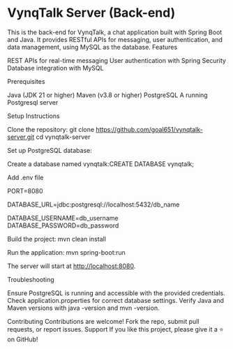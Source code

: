 # VynqTalk Server (Back-end)

This is the back-end for VynqTalk, a chat application built with Spring Boot and Java. It provides RESTful APIs for messaging, user authentication, and data management, using MySQL as the database.
Features

REST APIs for real-time messaging
User authentication with Spring Security
Database integration with MySQL

Prerequisites

Java (JDK 21 or higher)
Maven (v3.8 or higher)
PostgreSQL
A running Postgresql server

Setup Instructions

Clone the repository:
git clone <https://github.com/goal651/vynqtalk-server.git>
cd vynqtalk-server

Set up PostgreSQL database:

Create a database named vynqtalk:CREATE DATABASE vynqtalk;

Add .env file

PORT=8080

DATABASE_URL=jdbc:postgresql://localhost:5432/db_name

DATABASE_USERNAME=db_username
DATABASE_PASSWORD=db_password


Build the project:
mvn clean install

Run the application:
mvn spring-boot:run

The server will start at <http://localhost:8080>.

Troubleshooting

Ensure PostgreSQL is running and accessible with the provided credentials.
Check application.properties for correct database settings.
Verify Java and Maven versions with java -version and mvn -version.

Contributing
Contributions are welcome! Fork the repo, submit pull requests, or report issues.
Support
If you like this project, please give it a ⭐ on GitHub!
